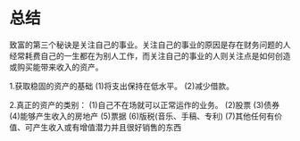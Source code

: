 # 总结
致富的第三个秘诀是关注自己的事业。关注自己的事业的原因是存在财务问题的人经常耗费自己的一生都在为别人工作，而关注自己的事业的人则关注点是如何创造或购买能带来收入的资产。

1.获取稳固的资产的基础
  (1)将支出保持在低水平。
  (2)减少借款。
  
2.真正的资产的类别：
  (1)自己不在场就可以正常运作的业务。
  (2)股票
  (3)债券
  (4)能够产生收入的房地产
  (5)票据
  (6)版税(音乐、手稿、专利)
  (7)其他任何有价值、可产生收入或有增值潜力并且很好销售的东西
  